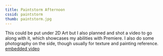 ```yaml
---
title: Paintstorm Afternoon
cssid: paintstorm
thumb: paintstorm.jpg
---
```

This could be put under 2D Art but I also planned and shot a video to go along with it, which showcases my abilities with Premiere. I also do some photography on the side, though usually for texture and painting reference.
[embedded video]()
